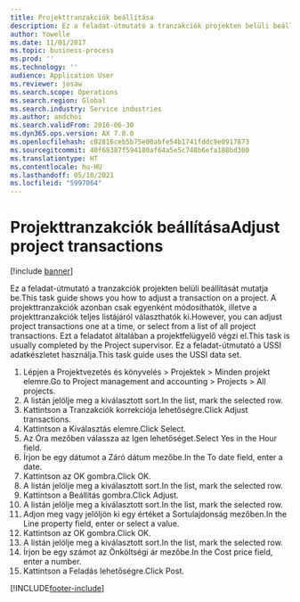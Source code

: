 ```yaml
---
title: Projekttranzakciók beállítása
description: Ez a feladat-útmutató a tranzakciók projekten belüli beállítását mutatja be.
author: Yowelle
ms.date: 11/01/2017
ms.topic: business-process
ms.prod: ''
ms.technology: ''
audience: Application User
ms.reviewer: josaw
ms.search.scope: Operations
ms.search.region: Global
ms.search.industry: Service industries
ms.author: andchoi
ms.search.validFrom: 2016-06-30
ms.dyn365.ops.version: AX 7.0.0
ms.openlocfilehash: c02816ceb5b75e00abfe54b1741fddc9e0917873
ms.sourcegitcommit: 40f68387f594180af64a5e5c748b6efa188bd300
ms.translationtype: HT
ms.contentlocale: hu-HU
ms.lasthandoff: 05/10/2021
ms.locfileid: "5997064"
---
```

# <a name="adjust-project-transactions"></a><span data-ttu-id="b71da-103">Projekttranzakciók beállítása</span><span class="sxs-lookup"><span data-stu-id="b71da-103">Adjust project transactions</span></span>

[!include [banner](../../includes/banner.md)]

<span data-ttu-id="b71da-104">Ez a feladat-útmutató a tranzakciók projekten belüli beállítását mutatja be.</span><span class="sxs-lookup"><span data-stu-id="b71da-104">This task guide shows you how to adjust a transaction on a project.</span></span> <span data-ttu-id="b71da-105">A projekttranzakciók azonban csak egyenként módosíthatók, illetve a projekttranzakciók teljes listájáról választhatók ki.</span><span class="sxs-lookup"><span data-stu-id="b71da-105">However, you can adjust project transactions one at a time, or select from a list of all project transactions.</span></span> <span data-ttu-id="b71da-106">Ezt a feladatot általában a projektfelügyelő végzi el.</span><span class="sxs-lookup"><span data-stu-id="b71da-106">This task is usually completed by the Project supervisor.</span></span> <span data-ttu-id="b71da-107">Ez a feladat-útmutató a USSI adatkészletet használja.</span><span class="sxs-lookup"><span data-stu-id="b71da-107">This task guide uses the USSI data set.</span></span>

1. <span data-ttu-id="b71da-108">Lépjen a Projektvezetés és könyvelés > Projektek > Minden projekt elemre.</span><span class="sxs-lookup"><span data-stu-id="b71da-108">Go to Project management and accounting > Projects > All projects.</span></span> 
2. <span data-ttu-id="b71da-109">A listán jelölje meg a kiválasztott sort.</span><span class="sxs-lookup"><span data-stu-id="b71da-109">In the list, mark the selected row.</span></span> 
3. <span data-ttu-id="b71da-110">Kattintson a Tranzakciók korrekciója lehetőségre.</span><span class="sxs-lookup"><span data-stu-id="b71da-110">Click Adjust transactions.</span></span> 
4. <span data-ttu-id="b71da-111">Kattintson a Kiválasztás elemre.</span><span class="sxs-lookup"><span data-stu-id="b71da-111">Click Select.</span></span> 
5. <span data-ttu-id="b71da-112">Az Óra mezőben válassza az Igen lehetőséget.</span><span class="sxs-lookup"><span data-stu-id="b71da-112">Select Yes in the Hour field.</span></span> 
6. <span data-ttu-id="b71da-113">Írjon be egy dátumot a Záró dátum mezőbe.</span><span class="sxs-lookup"><span data-stu-id="b71da-113">In the To date field, enter a date.</span></span> 
7. <span data-ttu-id="b71da-114">Kattintson az OK gombra.</span><span class="sxs-lookup"><span data-stu-id="b71da-114">Click OK.</span></span> 
8. <span data-ttu-id="b71da-115">A listán jelölje meg a kiválasztott sort.</span><span class="sxs-lookup"><span data-stu-id="b71da-115">In the list, mark the selected row.</span></span> 
9. <span data-ttu-id="b71da-116">Kattintson a Beállítás gombra.</span><span class="sxs-lookup"><span data-stu-id="b71da-116">Click Adjust.</span></span> 
10. <span data-ttu-id="b71da-117">A listán jelölje meg a kiválasztott sort.</span><span class="sxs-lookup"><span data-stu-id="b71da-117">In the list, mark the selected row.</span></span> 
11. <span data-ttu-id="b71da-118">Adjon meg vagy jelöljön ki egy értéket a Sortulajdonság mezőben.</span><span class="sxs-lookup"><span data-stu-id="b71da-118">In the Line property field, enter or select a value.</span></span> 
12. <span data-ttu-id="b71da-119">Kattintson az OK gombra.</span><span class="sxs-lookup"><span data-stu-id="b71da-119">Click OK.</span></span> 
13. <span data-ttu-id="b71da-120">A listán jelölje meg a kiválasztott sort.</span><span class="sxs-lookup"><span data-stu-id="b71da-120">In the list, mark the selected row.</span></span> 
14. <span data-ttu-id="b71da-121">Írjon be egy számot az Önköltségi ár mezőbe.</span><span class="sxs-lookup"><span data-stu-id="b71da-121">In the Cost price field, enter a number.</span></span> 
15. <span data-ttu-id="b71da-122">Kattintson a Feladás lehetőségre.</span><span class="sxs-lookup"><span data-stu-id="b71da-122">Click Post.</span></span> 


[!INCLUDE[footer-include](../../includes/footer-banner.md)]